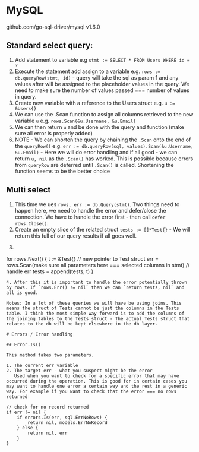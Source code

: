 # MySQL

github.com/go-sql-driver/mysql v1.6.0

## Standard select query:
1. Add statement to variable e.g `stmt := SELECT * FROM Users WHERE id = ?`
2. Execute the statement add assign to a variable e.g. `rows := db.queryRow(stmt, id)` - query will take the sql as param 1 and any values after will be assigned to the placeholder values in the query. We need to make sure the number of values passed === number of values in query.
3. Create new variable with a reference to the Users struct e.g. `u := &Users{}`
4. We can use the .Scan function to assign all columns retrieved to the new variable `u` e.g. `rows.Scan(&u.Username, &u.Email)`
5. We can then return `u` and be done with the query and function (make sure all error is properly added)
6. NOTE - We can shorten the query by chaining the `.Scan` onto the end of the `queryRow()` e.g. `err := db.queryRow(sql, values).Scan(&u.Username, &u.Email)` - Here we will do error handling and if all good - we can return `u, nil` as the `.Scan()` has worked. This is possible because errors from `queryRow` are deferred until `.Scan()` is called. Shortening the function seems to be the better choice

## Multi select
1. This time we ues `rows, err := db.Query(stmt)`. Two things need to happen here, we need to handle the error and defer/close the connection. We have to handle the error first - then call `defer rows.Close()`.
2. Create an empty slice of the related struct `tests := []*Test{}` - We will return this full of our query results if all goes well.
3. ```
for rows.Next() {
    t := &Test{} // new pointer to Test struct
    err = rows.Scan(make sure all parameters here === selected columns in stmt)
    // handle err
    tests = append(tests, t)
}
```
4. After this it is important to handle the error potentially thrown by rows. If `rows.Err() != nil` then we can `return tests, nil` and all is good.

Notes: In a lot of these queries we will have be using joins. This means the struct of Tests cannot be just the columns in the Tests table. I think the most simple way forward is to add the columns of the joining tables to the Tests struct - The actual Tests struct that relates to the db will be kept elsewhere in the db layer.

# Errors / Error handling

## Error.Is()

This method takes two parameters.

1. The current err variable
2. The target err - what you suspect might be the error
   Used when you want to check for a specific error that may have occurred during the operation. This is good for in certain cases you may want to handle one error a certain way and the rest in a generic way. For example if you want to check that the error === no rows returned

```
    // check for no record returned
	if err != nil {
		if errors.Is(err, sql.ErrNoRows) {
			return nil, models.ErrNoRecord
		} else {
			return nil, err
		}
	}
```

